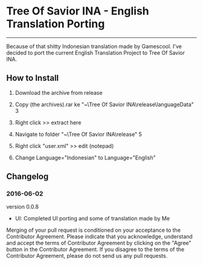 # Tree Of Savior INA - English Translation Porting
----
Because of that shitty Indonesian translation made by Gamescool. I've decided to port the current English Translation Project to Tree Of Savior INA.

## How to Install
1. Download the archive from release
2. Copy (the archives).rar ke "~\Tree Of Savior INA\release\languageData"
3
3. Right click >> extract here

4. Navigate to folder "~\Tree Of Savior INA\release"
5
5. Right click "user.xml" >> edit (notepad)

6. Change Language="Indonesian" to Language="English"

## Changelog
### 2016-06-02
version 0.0.8
- UI: Completed UI porting and some of translation made by Me


Merging of your pull request is conditioned on your acceptance to the Contributor Agreement.
Please indicate that you acknowledge, understand and accept the terms of Contributor Agreement by clicking on the "Agree" button in the Contributor Agreement.
If you disagree to the terms of the Contributor Agreement, please do not send us any pull requests.
